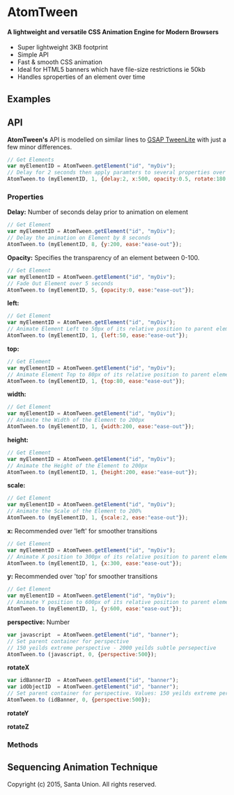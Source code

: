 # AtomTween

#### A lightweight and versatile CSS Animation Engine for Modern Browsers

* Super lightweight 3KB footprint
* Simple API
* Fast & smooth CSS animation
* Ideal for HTML5 banners which have file-size restrictions ie 50kb
* Handles sproperties of an element over time


## Examples


## API

**AtomTween's** API is modelled on similar lines to [GSAP TweenLite](https://greensock.com/tweenlite) with just a few minor differences. 

```javascript
// Get Elements
var myElementID	= AtomTween.getElement("id", "myDiv"); 
// Delay for 2 seconds then apply paramters to several properties over 1 second with an 'ease-in'
AtomTween.to (myElementID, 1, {delay:2, x:500, opacity:0.5, rotate:180, scale:2, ease:"ease-in"});
```


### Properties

**Delay:**
Number of seconds delay prior to animation on element
```javascript
// Get Element
var myElementID	= AtomTween.getElement("id", "myDiv");
// Delay the animation on Element by 8 seconds
AtomTween.to (myElementID, 8, {y:200, ease:"ease-out"});
```


**Opacity:**
Specifies the transparency of an element between 0-100. 
```javascript
// Get Element
var myElementID	= AtomTween.getElement("id", "myDiv");
// Fade Out Element over 5 seconds
AtomTween.to (myElementID, 5, {opacity:0, ease:"ease-out"});
```

**left:**
```javascript
// Get Element
var myElementID	= AtomTween.getElement("id", "myDiv"); 
// Animate Element Left to 50px of its relative position to parent element
AtomTween.to (myElementID, 1, {left:50, ease:"ease-out"});
```

**top:**
```javascript
// Get Element
var myElementID	= AtomTween.getElement("id", "myDiv"); 
// Animate Element Top to 80px of its relative position to parent element
AtomTween.to (myElementID, 1, {top:80, ease:"ease-out"});
```

**width:**
```javascript
// Get Element
var myElementID	= AtomTween.getElement("id", "myDiv"); 
// Animate the Width of the Element to 200px
AtomTween.to (myElementID, 1, {width:200, ease:"ease-out"});
```

**height:**
```javascript
// Get Element
var myElementID	= AtomTween.getElement("id", "myDiv"); 
// Animate the Height of the Element to 200px
AtomTween.to (myElementID, 1, {height:200, ease:"ease-out"});
```

**scale:**
```javascript
// Get Element
var myElementID	= AtomTween.getElement("id", "myDiv"); 
// Animate the Scale of the Element to 200%
AtomTween.to (myElementID, 1, {scale:2, ease:"ease-out"});
```

**x:** Recommended over 'left' for smoother transitions
```javascript
// Get Element
var myElementID	= AtomTween.getElement("id", "myDiv"); 
// Animate X position to 300px of its relative position to parent element
AtomTween.to (myElementID, 1, {x:300, ease:"ease-out"});
```

**y:** Recommended over 'top' for smoother transitions
```javascript
// Get Element
var myElementID	= AtomTween.getElement("id", "myDiv"); 
// Animate Y position to 600px of its relative position to parent element
AtomTween.to (myElementID, 1, {y:600, ease:"ease-out"});
```

**perspective:** Number

```javascript
var javascript	= AtomTween.getElement("id", "banner");
// Set parent container for perspective 
// 150 yeilds extreme perspective - 2000 yeilds subtle persepective 
AtomTween.to (javascript, 0, {perspective:500}); 
```


**rotateX**
```javascript
var idBannerID	= AtomTween.getElement("id", "banner");
var idObjectID	= AtomTween.getElement("id", "banner");
// Set parent container for perspective. Values: 150 yeilds extreme perspective, 2000 yeilds subtle persepective 
AtomTween.to (idBanner, 0, {perspective:500}); 
```



**rotateY**

**rotateZ**



### Methods



## Sequencing Animation Technique



Copyright (c) 2015, Santa Union. All rights reserved.
